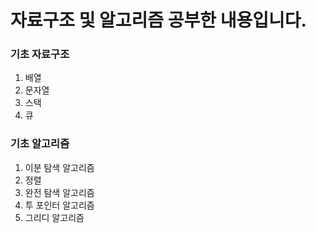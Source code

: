 # 자료구조 및 알고리즘 공부한 내용입니다.

### 기초 자료구조
1. 배열
2. 문자열
3. 스택
4. 큐

### 기초 알고리즘
1. 이분 탐색 알고리즘
2. 정렬
3. 완전 탐색 알고리즘
4. 투 포인터 알고리즘
5. 그리디 알고리즘
